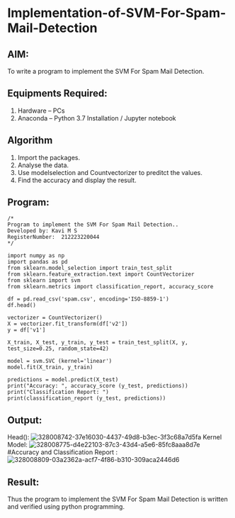 # Implementation-of-SVM-For-Spam-Mail-Detection

## AIM:
To write a program to implement the SVM For Spam Mail Detection.

## Equipments Required:
1. Hardware – PCs
2. Anaconda – Python 3.7 Installation / Jupyter notebook

## Algorithm
1. Import the packages.
2. Analyse the data.
3. Use modelselection and Countvectorizer to preditct the values.
4. Find the accuracy and display the result.

## Program:
```
/*
Program to implement the SVM For Spam Mail Detection..
Developed by: Kavi M S
RegisterNumber:  212223220044
*/

import numpy as np
import pandas as pd
from sklearn.model_selection import train_test_split
from sklearn.feature_extraction.text import CountVectorizer 
from sklearn import svm
from sklearn.metrics import classification_report, accuracy_score

df = pd.read_csv('spam.csv', encoding='ISO-8859-1')
df.head()

vectorizer = CountVectorizer()
X = vectorizer.fit_transform(df['v2'])
y = df['v1']

X_train, X_test, y_train, y_test = train_test_split(X, y, test_size=0.25, random_state=42)

model = svm.SVC (kernel='linear') 
model.fit(X_train, y_train)

predictions = model.predict(X_test)
print("Accuracy: ", accuracy_score (y_test, predictions)) 
print("Classification Report: ")
print(classification_report (y_test, predictions))
```

## Output:
Head():
![328008742-37e16030-4437-49d8-b3ec-3f3c68a7d5fa](https://github.com/Kavi45-msk/Implementation-of-SVM-For-Spam-Mail-Detection/assets/147457752/ae51797f-ca26-46be-a925-2196d8ac9488)
Kernel Model:
![328008775-d4e22103-87c3-43d4-a5e6-85fc8aaa8d7e](https://github.com/Kavi45-msk/Implementation-of-SVM-For-Spam-Mail-Detection/assets/147457752/241480ac-731e-4408-b891-407bd4dadeb5)
#Accuracy and Classification Report :
![328008809-03a2362a-acf7-4f86-b310-309aca2446d6](https://github.com/Kavi45-msk/Implementation-of-SVM-For-Spam-Mail-Detection/assets/147457752/6b081188-3eda-43cc-a832-4b62dbfaf70d)



## Result:
Thus the program to implement the SVM For Spam Mail Detection is written and verified using python programming.
